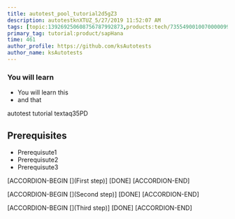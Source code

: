 ```yaml
---
title: autotest_pool_tutorial2d5gZ3
description: autotestknXTUZ_5/27/2019 11:52:07 AM
tags: [topic:139269250608756787992873,products:tech/73554900100700000996,tutorial:experience/advanced]
primary_tag: tutorial:product/sapHana
time: 461
author_profile: https://github.com/ksAutotests
author_name: ksAutotests
---
```

### You will learn
- You will learn this
- and that

autotest tutorial textaq35PD

## Prerequisites
- Prerequisute1
- Prerequisute2
- Prerequisute3

[ACCORDION-BEGIN [](First step)]
[DONE]
[ACCORDION-END]

[ACCORDION-BEGIN [](Second step)]
[DONE]
[ACCORDION-END]

[ACCORDION-BEGIN [](Third step)]
[DONE]
[ACCORDION-END]

